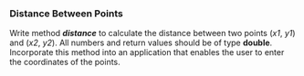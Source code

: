 ### Distance Between Points

Write method _**distance**_ to calculate the distance between two points (_x1_, _y1_) and (_x2_, _y2_). All numbers and return values should be of type **double**. Incorporate
this method into an application that enables the user to enter the coordinates of the points.